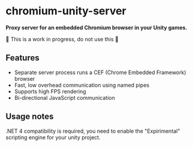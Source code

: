 # chromium-unity-server

**Proxy server for an embedded Chromium browser in your Unity games.**

🚧 This is a work in progress, do not use this 🚧

## Features

- Separate server process runs a CEF (Chrome Embedded Framework) browser
- Fast, low overhead communication using named pipes
- Supports high FPS rendering
- Bi-directional JavaScript communication

## Usage notes

.NET 4 compatibility is required, you need to enable the "Expirimental" scripting engine for your unity project.
